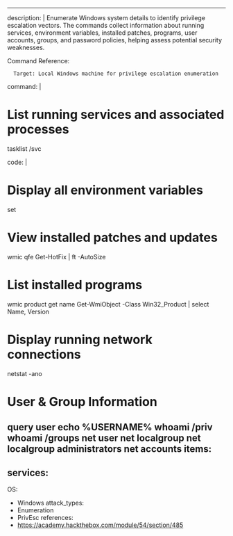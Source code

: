 ---
description: |
  Enumerate Windows system details to identify privilege escalation vectors. The commands collect information about running services, environment variables, installed patches, programs, user accounts, groups, and password policies, helping assess potential security weaknesses.

  Command Reference:

      Target: Local Windows machine for privilege escalation enumeration

command: |
  # List running services and associated processes
  tasklist /svc

code: |
  # Display all environment variables
  set
  # View installed patches and updates
  wmic qfe
  Get-HotFix | ft -AutoSize
  # List installed programs
  wmic product get name
  Get-WmiObject -Class Win32_Product | select Name, Version
  # Display running network connections
  netstat -ano
  # User & Group Information
  query user
  echo %USERNAME%
  whoami /priv
  whoami /groups
  net user
  net localgroup
  net localgroup administrators
  net accounts
items:
  -
services:
  -
OS:
  - Windows
attack_types:
  - Enumeration
  - PrivEsc
references:
  - https://academy.hackthebox.com/module/54/section/485